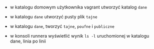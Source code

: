 - w katalogu domowym użytkownika vagrant utworzyć katalog `dane`
- w katalogu `dane` utworzyć pusty plik `tajne`











- w katalogu `dane`, tworzyć `tajne`, `poufne` i `publiczne`
- w konsoli runnera wyświetlić wynik `ls -l` uruchomionej w katalogu dane, linia po linii

